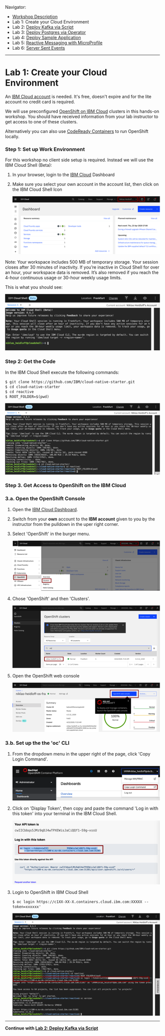 Navigator:
* [Workshop Description](https://nheidloff.github.io/workshop-quarkus-openshift-reactive-messaging/)
* Lab 1: Create your Cloud Environment
* Lab 2: [Deploy Kafka via Script](lab2.md)
* Lab 3: [Deploy Postgres via Operator](lab3.md)
* Lab 4: [Deploy Sample Application](lab4.md)
* Lab 5: [Reactive Messaging with MicroProfile](lab5.md)
* Lab 6: [Server Sent Events](lab6.md)

---

# Lab 1: Create your Cloud Environment

An [IBM Cloud account](http://ibm.biz/nheidloff) is needed. It's free, doesn't expire and for the lite account no credit card is required.

We will use preconfigured [OpenShift on IBM Cloud](https://cloud.ibm.com/kubernetes/catalog/openshiftcluster) clusters in this hands-on workshop. You should have received information from your lab instructor to get access to one of these clusters.

Alternatively you can also use [CodeReady Containers](https://github.com/code-ready/crc) to run OpenShift locally.


### Step 1: Set up Work Environment

For this workshop no client side setup is required. Instead we will use the IBM Cloud Shell (Beta):

1. In your browser, login to the [IBM Cloud](https://cloud.ibm.com) Dashboard
2. Make sure you select your own account in the account list, then click on the IBM Cloud Shell Icon

   ![](../images/cloud-shell-launch.png)

Note: Your workspace includes 500 MB of temporary storage. Your session closes after 30 minutes of inactivity. If you’re inactive in Cloud Shell for over an hour, your workspace data is removed. It’s also removed if you reach the 4-hour continuous usage or 30-hour weekly usage limits.

This is what you should see:

![](../images/cloud-shell.png)


### Step 2: Get the Code

In the IBM Cloud Shell execute the following commands:

```
$ git clone https://github.com/IBM/cloud-native-starter.git
$ cd cloud-native-starter
$ cd reactive
$ ROOT_FOLDER=$(pwd)
```

![](../images/cloud-shell-clone.png)

### Step 3. Get Access to OpenShift on the IBM Cloud

### 3.a. Open the OpenShift Console

1. Open the [IBM Cloud Dashboard](https://cloud.ibm.com).

2. Switch from your **own** account to the **IBM account** given to you by the instructor from the pulldown in the uper right corner.

3. Select 'OpenShift' in the burger menu.

    ![Select Open Shift in the menu](../images/openshift-console-launch1.png)

4. Chose 'OpenShift' and then 'Clusters'.

    ![Chose Clusters and click on your OpenShift cluster](../images/openshift-console-launch2.png)

4. Open the OpenShift web console

    ![Open the OpenShift web console](../images/openshift-console-launch3.png)

### 3.b. Set up the the 'oc' CLI

1. From the dropdown menu in the upper right of the page, click 'Copy Login Command'. 

    ![Key](../images/openshift-login1.png)

1. Click on 'Display Token', then copy and paste the command 'Log in with this token' into your terminal in the IBM Cloud Shell.

    ![Key](../images/openshift-login2.png)

1. Login to OpenShift in IBM Cloud Shell

    ```
    $ oc login https://c1XX-XX-X.containers.cloud.ibm.com:XXXXX --token=xxxxxx'
    ```

    ![oc login in cloudshell](../images/openshift-login3.png)

---

__Continue with [Lab 2: Deploy Kafka via Script](lab2.md)__
